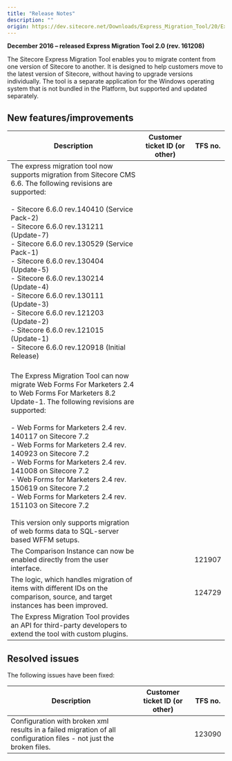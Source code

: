 ```yaml
---
title: "Release Notes"
description: ""
origin: https://dev.sitecore.net/Downloads/Express_Migration_Tool/20/Express_Migration_Tool_20_Initial_Release/Release_Notes
---
```


**December 2016 – released Express Migration Tool 2.0 (rev. 161208)**

​The Sitecore Express Migration Tool enables you to migrate content from one version of Sitecore to another. It is designed to help customers move to the latest version of Sitecore, without having to upgrade versions individually. The tool is a separate application for the Windows operating system that is not bundled in the Platform, but supported and updated separately.

## New features/improvements

 | Description | Customer ticket ID (or other) | TFS no. |
 | --- | --- | --- |
 | ​The express migration tool now supports migration from Sitecore CMS 6.6. The following revisions are supported:<br /><br />-   Sitecore 6.6.0 rev.140410 (Service Pack-2)<br />-   Sitecore 6.6.0 rev.131211 (Update-7)<br />-   Sitecore 6.6.0 rev.130529 (Service Pack-1)<br />-   Sitecore 6.6.0 rev.130404 (Update-5)<br />-   Sitecore 6.6.0 rev.130214 (Update-4)<br />-   Sitecore 6.6.0 rev.130111 (Update-3)<br />-   Sitecore 6.6.0 rev.121203 (Update-2)<br />-   Sitecore 6.6.0 rev.121015 (Update-1)<br />-   Sitecore 6.6.0 rev.120918 (Initial Release)<br /><br /> |  |  |
 | The Express Migration Tool can now migrate Web Forms For Marketers 2.4 to Web Forms For Marketers 8.2 Update-1. The following revisions are supported:<br /><br />-   Web Forms for Marketers 2.4 rev. 140117 on Sitecore 7.2<br />-   Web Forms for Marketers 2.4 rev. 140923 on Sitecore 7.2<br />-   Web Forms for Marketers 2.4 rev. 141008 on Sitecore 7.2<br />-   Web Forms for Marketers 2.4 rev. 150619 on Sitecore 7.2<br />-   Web Forms for Marketers 2.4 rev. 151103 on Sitecore 7.2<br /><br />This version only supports migration of web forms data to SQL-server based WFFM setups. |  |  |
 | The Comparison Instance can now be enabled directly from the user interface. |  | 121907 |
 | The logic, which handles migration of items with different IDs on the comparison, source, and target instances has been improved. |  | 124729 |
 | The Express Migration Tool provides an API for third-party developers to extend the tool with custom plugins. |  |  |

## Resolved issues

The following issues have been fixed:

 | Description | Customer ticket ID (or other) | TFS no. |
 | --- | --- | --- |
 | ​Configuration with broken xml results in a failed migration of all configuration files - not just the broken files. |  | 123090 |